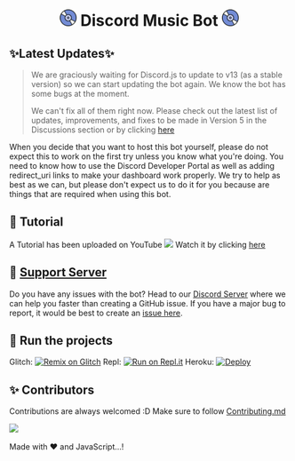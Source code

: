 <h1 align="center"><img src="./assets/logo.gif" width="30px"> Discord Music Bot <img src="./assets/logo.gif" width="30px"></h1>

## ✨Latest Updates✨

> We are graciously waiting for Discord.js to update to v13 (as a stable version) so we can start updating the bot again. We know the bot has some bugs at the moment. 
>
> We can't fix all of them right now. Please check out the latest list of updates, improvements, and fixes to be made in Version 5 in the Discussions section or by clicking [here](https://github.com/xdhyper/highend-musicbot-byhyper/discussions/4)

When you decide that you want to host this bot yourself, please do not expect this to work on the first try unless you know what you're doing. You need to know how to use the Discord Developer Portal as well as adding redirect_uri links to make your dashboard work properly. We try to help as best as we can, but please don't expect us to do it for you because are things that are required when using this bot.


## 📝 Tutorial

A Tutorial has been uploaded on YouTube <img src="https://www.youtube.com/about/static/svgs/icons/brand-resources/YouTube_icon_full-color.svg?cache=f2ec7a5" width="30px"> Watch it by clicking [here](https://www.youtube.com/watch?v=p4lP96Tiv9s)

## 📝 [Support Server](https://discord.gg/a9SHDpD)

Do you have any issues with the bot? Head to our [Discord Server](https://discord.gg/uUuHMa7h46) where we can help you faster than creating a GitHub issue. If you have a major bug to report, it would be best to create an [issue here](https://github.com/xdhyper/highend-musicbot-byhyper/issues).


## 💨 Run the projects

Glitch: [![Remix on Glitch](https://cdn.glitch.com/2703baf2-b643-4da7-ab91-7ee2a2d00b5b%2Fremix-button.svg)](https://glitch.com/edit/#!/import/github/xdhyper/highend-musicbot-byhyper)
Repl: [![Run on Repl.it](https://repl.it/badge/github/xdhyper/highend-musicbot-byhyper)](https://repl.it/github/xdhyper/highend-musicbot-byhyper)
Heroku: [![Deploy](https://www.herokucdn.com/deploy/button.svg)](https://heroku.com/deploy?template=https://github.com/xdhyper/highend-musicbot-byhyper)

## ✨ Contributors

Contributions are always welcomed :D Make sure to follow [Contributing.md](/CONTRIBUTING.md)

<a href="https://github.com/xdhyper/highend-musicbot-byhyper/graphs/contributors">
  <img src="https://contributors-img.web.app/image?repo=xdhyper/highend-musicbot-byhyper" />
</a>

Made with :heart: and JavaScript...!
